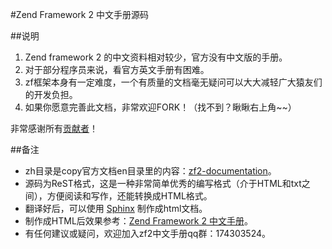 #Zend Framework 2 中文手册源码


##说明

1. Zend framework 2 的中文资料相对较少，官方没有中文版的手册。
2. 对于部分程序员来说，看官方英文手册有困难。
3. zf框架本身有一定难度，一个有质量的文档毫无疑问可以大大减轻广大猿友们的开发负担。
4. 如果你愿意完善此文档，非常欢迎FORK！（找不到？瞅瞅右上角~~）

非常感谢所有[贡献者](https://github.com/shaoyikai/zf2-documentation/graphs/contributors)！

##备注

+ zh目录是copy官方文档en目录里的内容：[zf2-documentation](https://github.com/zendframework/zf2-documentation/tree/master/docs/languages/en)。
+ 源码为ReST格式，这是一种非常简单优秀的编写格式（介于HTML和txt之间），方便阅读和写作，还能转换成HTML格式。
+ 翻译好后，可以使用 [Sphinx](http://sphinx-doc.org/) 制作成html文档。
+ 制作成HTML后效果参考：[Zend Framework 2 中文手册](http://shaoyikai.github.io)。
+ 有任何建议或疑问，欢迎加入zf2中文手册qq群：174303524。
